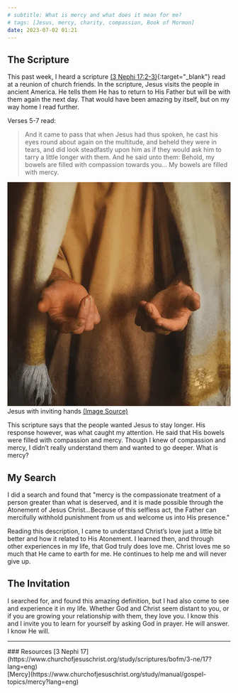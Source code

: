 ```yaml
---
# subtitle: What is mercy and what does it mean for me?
# tags: [Jesus, mercy, charity, compassion, Book of Mormon]
date: 2023-07-02 01:21
---
```


## The Scripture
This past week, I heard a scripture [(3 Nephi 17:2-3)](https://www.churchofjesuschrist.org/study/scriptures/bofm/3-ne/17?id=p2-p3#p2){:target="_blank"} read at a reunion of church friends. In the scripture, Jesus visits the people in ancient America. He tells them He has to return to His Father but will be with them again the next day. That would have been amazing by itself, but on my way home I read further.

Verses 5-7 read:

> And it came to pass that when Jesus had thus spoken, he cast his eyes round about again on the multitude, and beheld they were in tears, and did look steadfastly upon him as if they would ask him to tarry a little longer with them.
> And he said unto them: Behold, my bowels are filled with compassion towards you…
> My bowels are filled with mercy.

<img class="img-responsive" src="/assets/images/posts/Emmanuel.webp" alt="Jesus Christ with nail prints in hands">
<span class="caption text-muted">Jesus with inviting hands <a href="https://churchofjesuschrist.org/study/ftsoy/2022/12/03-the-names-of-christ#title4" target="_blank">(Image Source)</a></span>

This scripture says that the people wanted Jesus to stay longer. His response however, was what caught my attention. He said that His bowels were filled with compassion and mercy. Though I knew of compassion and mercy, I didn’t really understand them and wanted to go deeper. What is mercy?

## My Search
I did a search and found that "mercy is the compassionate treatment of a person greater than what is deserved, and it is made possible through the Atonement of Jesus Christ…Because of this selfless act, the Father can mercifully withhold punishment from us and welcome us into His presence."

Reading this description, I came to understand Christ’s love just a little bit better and how it related to His Atonement. I learned then, and through other experiences in my life, that God truly does love me. Christ loves me so much that He came to earth for me. He continues to help me and will never give up.

## The Invitation
I searched for, and found this amazing definition, but I had also come to see and experience it in my life. Whether God and Christ seem distant to you, or if you are growing your relationship with them, they love you. I know this and I invite you to learn for yourself by asking God in prayer. He will answer. I know He will.
<hr class="post">
### Resources
[3 Nephi 17](https://www.churchofjesuschrist.org/study/scriptures/bofm/3-ne/17?lang=eng)
<br>
[Mercy](https://www.churchofjesuschrist.org/study/manual/gospel-topics/mercy?lang=eng)